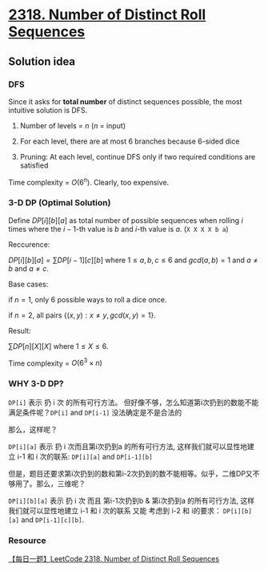 # [2318. Number of Distinct Roll Sequences](https://leetcode.com/problems/number-of-distinct-roll-sequences/)

## Solution idea

### DFS
Since it asks for **total number** of distinct sequences possible, the most intuitive solution is DFS.

1) Number of levels = $n$ ($n$ = input)

2) For each level, there are at most $6$ branches because 6-sided dice

3) Pruning: At each level, continue DFS only if two required conditions are satisfied

Time complexity = $O(6^n)$. Clearly, too expensive.

### 3-D DP (Optimal Solution)
Define $DP[i][b][a]$ as total number of possible sequences when rolling $i$ times where the $i-1$-th value is $b$ and $i$-th value is $a$. (`X X X X b a`)

Reccurence:

$DP[i][b][a] = \sum DP[i-1][c][b]$ where $1\leq a,b,c \leq 6$ and $gcd(a,b)=1$ and $a\neq b$ and $a\neq c$.

Base cases:

if $n=1$, only $6$ possible ways to roll a dice once.

if $n=2$, all pairs $\{(x,y): x\neq y, gcd(x,y) = 1\}$.

Result:

$\sum DP[n][X][X]$ where $1\leq X \leq 6$.

Time complexity = $O(6^3\times n)$

### WHY 3-D DP?
`DP[i]` 表示 扔 i 次 的所有可行方法。 但好像不够，怎么知道第i次扔到的数能不能满足条件呢？`DP[i]` and `DP[i-1]` 没法确定是不是合法的

那么，这样呢？

`DP[i][a]` 表示 扔 i 次而且第i次扔到a 的所有可行方法, 这样我们就可以显性地建立 i-1 和 i 次的联系: `DP[i][a]` and `DP[i-1][b]`

但是，题目还要求第i次扔到的数和第i-2次扔到的数不能相等。似乎，二维DP又不够用了。那么，三维呢？

`DP[i][b][a]` 表示 扔 i 次 而且 第i-1次扔到b & 第i次扔到a 的所有可行方法, 这样我们就可以显性地建立 i-1 和 i 次的联系 又能 考虑到 i-2 和 i的要求： `DP[i][b][a]` and `DP[i-1][c][b]`.

### Resource
[【每日一题】LeetCode 2318. Number of Distinct Roll Sequences](https://www.youtube.com/watch?v=7SZBLIga_-s&ab_channel=HuifengGuan)